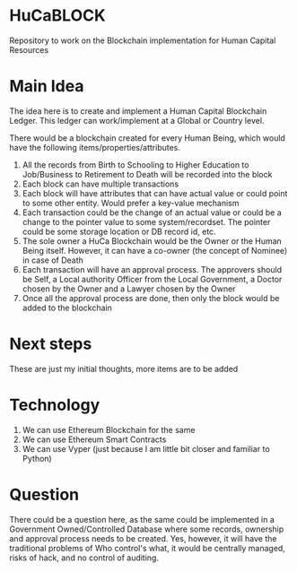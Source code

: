 # HuCaBLOCK
Repository to work on the Blockchain implementation for Human Capital Resources

# Main Idea
The idea here is to create and implement a Human Capital Blockchain Ledger. This ledger can work/implement at a Global or Country level.

There would be a blockchain created for every Human Being, which would have the following items/properties/attributes.

1. All the records from Birth to Schooling to Higher Education to Job/Business to Retirement to Death will be recorded into the block
2. Each block can have multiple transactions
3. Each block will have attributes that can have actual value or could point to some other entity. Would prefer a key-value mechanism
4. Each transaction could be the change of an actual value or could be a change to the pointer value to some system/recordset. The pointer could be some storage location or DB record id, etc.
5. The sole owner a HuCa Blockchain would be the Owner or the Human Being itself. However, it can have a co-owner (the concept of Nominee) in case of Death
6. Each transaction will have an approval process. The approvers should be Self, a Local authority Officer from the Local Government, a Doctor chosen by the Owner and a Lawyer chosen by the Owner
7. Once all the approval process are done, then only the block would be added to the blockchain

# Next steps
These are just my initial thoughts, more items are to be added

# Technology
1. We can use Ethereum Blockchain for the same
2. We can use Ethereum Smart Contracts
3. We can use Vyper (just because I am little bit closer and familiar to Python)

# Question
There could be a question here, as the same could be implemented in a Government Owned/Controlled Database where some records, ownership and approval process needs to be created. Yes, however, it will have the traditional problems of Who control's what, it would be centrally managed, risks of hack, and no control of auditing.